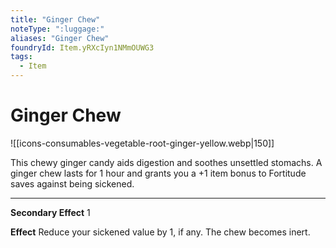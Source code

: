 ```yaml
---
title: "Ginger Chew"
noteType: ":luggage:"
aliases: "Ginger Chew"
foundryId: Item.yRXcIyn1NMmOUWG3
tags:
  - Item
---
```


# Ginger Chew
![[icons-consumables-vegetable-root-ginger-yellow.webp|150]]

This chewy ginger candy aids digestion and soothes unsettled stomachs. A ginger chew lasts for 1 hour and grants you a +1 item bonus to Fortitude saves against being sickened.

* * *

**Secondary Effect** 1

**Effect** Reduce your sickened value by 1, if any. The chew becomes inert.

